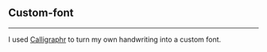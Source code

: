 ## Custom-font

---
I used [Calligraphr](https://www.calligraphr.com/en/webapp/app_home/?/) to turn my own handwriting into a custom font.
